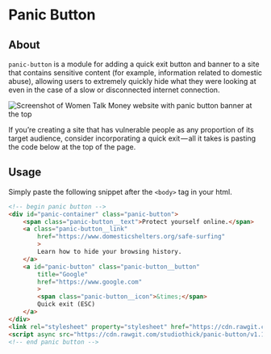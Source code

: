 # Panic Button

## About

`panic-button` is a module for adding a quick exit button and banner to a site
that contains sensitive content (for example, information related to domestic 
abuse), allowing users to extremely quickly hide what they were looking at 
even in the case of a slow or disconnected internet connection.

![Screenshot of Women Talk Money website with panic button banner at the top](https://cdn-images-1.medium.com/max/800/1*bj3htsLntKoH-orjXG1ZNw.jpeg)

If you’re creating a site that has vulnerable people as any proportion of its 
target audience, consider incorporating a quick exit — all it takes is pasting 
the code below at the top of the page.

## Usage

Simply paste the following snippet after the `<body>` tag in your html.

```html
<!-- begin panic button -->
<div id="panic-container" class="panic-button">
    <span class="panic-button__text">Protect yourself online.</span>
    <a class="panic-button__link"
        href="https://www.domesticshelters.org/safe-surfing"
        >
        Learn how to hide your browsing history.
    </a>
    <a id="panic-button" class="panic-button__button"
        title="Google"
        href="https://www.google.com" 
        >
        <span class="panic-button__icon">&times;</span>
        Quick exit (ESC)
    </a>
</div>
<link rel="stylesheet" property="stylesheet" href="https://cdn.rawgit.com/studiothick/panic-button/v1.1.0/dist/panic.css" />
<script async src="https://cdn.rawgit.com/studiothick/panic-button/v1.1.0/dist/panic.min.js"></script>
<!-- end panic button -->
```

